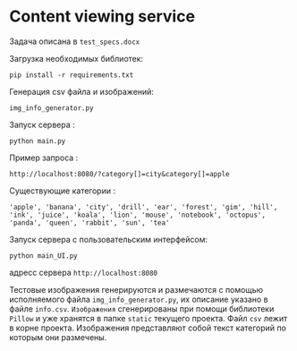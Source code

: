 # Сontent viewing service

Задача описана в `test_specs.docx`

Загрузка необходимых библиотек:
```shell
pip install -r requirements.txt
```
Генерация csv файла и изображений:
```shell
img_info_generator.py
```
Запуск сервера :
```shell
python main.py 
```
Пример запроса :
```shell
http://localhost:8080/?category[]=city&category[]=apple
```
Существующие категории :
```shell
'apple', 'banana', 'city', 'drill', 'ear', 'forest', 'gim', 'hill', 'ink', 'juice', 'koala', 'lion', 'mouse', 'notebook', 'octopus', 'panda', 'queen', 'rabbit', 'sun', 'tea'
```

Запуск сервера с пользовательским интерфейсом:
```shell
python main_UI.py 
```
адресс сервера `http://localhost:8080`

Тестовые изображения генерируются и размечаются с помощью исполняемого файла `img_info_generator.py`, их описание указано в файле `info.csv`. `Изображения` сгенерированы при помощи библиотеки `Pillow` и уже хранятся в папке `static` текущего проекта. Файл `csv` лежит в корне проекта. Изображения представляют собой текст категорий по которым они размечены.